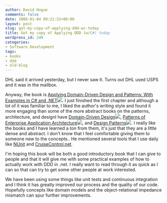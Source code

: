 ```yaml
---
author: David Hogue
comments: false
date: 2008-01-04 09:21:52+00:00
layout: post
slug: got-my-copy-of-applying-ddd-wc-today
title: Got my copy of Applying DDD (w/C#) today
wordpress_id: 249
categories:
- Software Development
tags:
- books
- ddd
- old-blog
---
```


DHL said it arrived yesterday, but I never saw it.  Turns out DHL used USPS and it was in the mailbox.

Anyway, the book is [Applying Domain-Driven Design and Patterns: With Examples in C# and .NET](http://www.amazon.com/gp/product/0321268202?ie=UTF8&tag=vorpalccblog-20&linkCode=as2&camp=1789&creative=9325&creativeASIN=0321268202)![](http://www.assoc-amazon.com/e/ir?t=vorpalccblog-20&l=as2&o=1&a=0321268202).  I just finished the first chapter and although a lot of it was familiar to me, I liked the author's writing style and found it more engaging than some of the more abstract books on the patterns, architecture, and designI have [Domain-Driven Design](http://www.amazon.com/gp/product/0321125215?ie=UTF8&tag=vorpalccblog-20&linkCode=as2&camp=1789&creative=9325&creativeASIN=0321125215)![](http://www.assoc-amazon.com/e/ir?t=vorpalccblog-20&l=as2&o=1&a=0321125215), [Patterns of Enterprise Application Architecture](http://www.amazon.com/gp/product/0321127420?ie=UTF8&tag=vorpalccblog-20&linkCode=as2&camp=1789&creative=9325&creativeASIN=0321127420)![](http://www.assoc-amazon.com/e/ir?t=vorpalccblog-20&l=as2&o=1&a=0321127420), and [Design Patterns](http://www.amazon.com/gp/product/0201633612?ie=UTF8&tag=vorpalccblog-20&linkCode=as2&camp=1789&creative=9325&creativeASIN=0201633612)![](http://www.assoc-amazon.com/e/ir?t=vorpalccblog-20&l=as2&o=1&a=0201633612).  I really like the books and I have learned a _ton_ from them, it's just that they are a little dense and abstract.  I don't know that I feel comfortable giving them to someone new to the concepts..  He mentioned several tools that I use daily like [NUnit](http://www.nunit.org/index.php) and [CruiseControl.net](http://confluence.public.thoughtworks.org/display/CCNET/Welcome+to+CruiseControl.NET).

I'm hoping this book will be both a good introductory book that I can give to people and that it will give me with some practical examples of how to actually work with DDD in .net.  I really want to read through it as quick as I can so that can try to get some other people at work interested.

We have been using some things like unit tests and continuous integration and I think it has greatly improved our process and the quality of our code.  Hopefully concepts like domain models and the object-relational impedance mismatch can spur further improvements.
